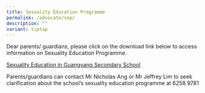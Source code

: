 ```yaml
---
title: Sexuality Education Programme
permalink: /advocate/sep/
description: ""
variant: tiptap
---
```

<p>Dear parents/ guardians, please click on the&nbsp;download link below&nbsp;to
access information on Sexuality Education Programme.</p>
<p><a href="/files/2025_Info_on_SEd_for_GYSS_website_7_Jan_updated.pdf" rel="noopener nofollow" target="_blank">Sexuality Education in Guangyang Secondary School</a>
</p>
<p>Parents/guardians can contact Mr Nicholas Ang or Mr Jeffrey Lim to seek
clarification about the school’s sexuality education programme at 6258
9781</p>